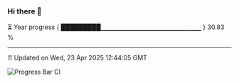 ### Hi there 👋

⏳ Year progress { █████████▁▁▁▁▁▁▁▁▁▁▁▁▁▁▁▁▁▁▁▁▁ } 30.83 %

---

⏰ Updated on Wed, 23 Apr 2025 12:44:05 GMT

![Progress Bar CI](https://github.com/liununu/liununu/workflows/Progress%20Bar%20CI/badge.svg)
